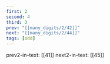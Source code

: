 ```yaml
---
first: 2
second: 4
third: 3
prev: "[[many_digits/2/42]]"
next: "[[many_digits/2/44]]"
tags: [odd]
---
```

prev2-in-text: [[41]]
next2-in-text: [[45]]
